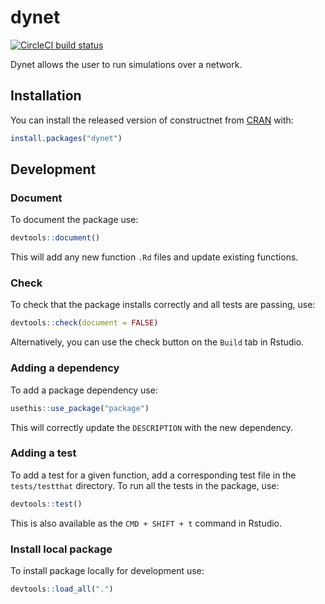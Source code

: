 # dynet

<!-- badges: start -->
[![CircleCI build status](https://circleci.com/gh/Fagan-Lab/dynet.svg?style=svg)](https://circleci.com/gh/Fagan-Lab/dynet)
<!-- badges: end -->

Dynet allows the user to run simulations over a network.

## Installation

You can install the released version of constructnet from [CRAN](https://CRAN.R-project.org) with:

``` r
install.packages("dynet")
```

## Development

### Document

To document the package use:

``` r
devtools::document()
```

This will add any new function `.Rd` files and update existing functions.

### Check

To check that the package installs correctly and all tests are passing, use:

``` r
devtools::check(document = FALSE)
```

Alternatively, you can use the check button on the `Build` tab in Rstudio.

### Adding a dependency

To add a package dependency use:

``` r
usethis::use_package("package")
```

This will correctly update the `DESCRIPTION` with the new dependency.

### Adding a test

To add a test for a given function, add a corresponding test file in the `tests/testthat` directory.  To run all the tests in the package, use:

``` r
devtools::test()
```

This is also available as the `CMD + SHIFT + t` command in Rstudio.

### Install local package

To install package locally for development use:

``` r
devtools::load_all(".")
```
